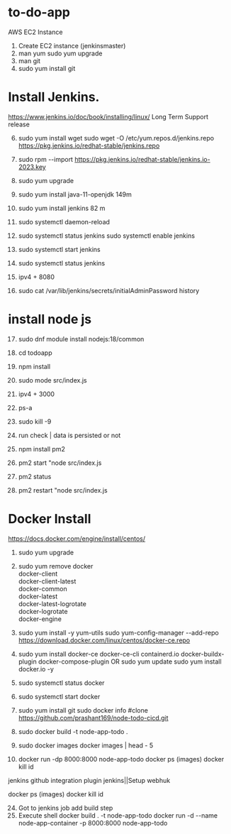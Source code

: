 # to-do-app
  
  AWS EC2 Instance
  1) Create EC2 instance (jenkinsmaster)
  1)  man yum 
     sudo yum upgrade
  3) man git
  4) sudo yum install git

# Install Jenkins.

 https://www.jenkins.io/doc/book/installing/linux/
 Long Term Support release
 
  6) sudo yum install wget
    sudo wget -O /etc/yum.repos.d/jenkins.repo \
    https://pkg.jenkins.io/redhat-stable/jenkins.repo
    
  8) sudo rpm --import https://pkg.jenkins.io/redhat-stable/jenkins.io-2023.key
  9) sudo yum upgrade
  
 10) sudo yum install java-11-openjdk         149m
 11) sudo yum install jenkins                 82 m
 12) sudo systemctl daemon-reload

 13) sudo systemctl status jenkins
    sudo systemctl enable jenkins
 14) sudo systemctl start jenkins
 15) sudo systemctl status jenkins

 16) ipv4 + 8080
 17) sudo cat /var/lib/jenkins/secrets/initialAdminPassword
     history

 # install node js 

17) sudo dnf module install nodejs:18/common

18) cd todoapp 

19) npm install	

20) sudo mode src/index.js

21) ipv4 + 3000

22)  ps-a
23)  sudo kill -9

24)  run check | data is persisted or not 

25)  npm install pm2
26)  pm2 start "node src/index.js
27)  pm2 status
 28) pm2 restart "node src/index.js

# Docker Install
https://docs.docker.com/engine/install/centos/
 1) sudo yum upgrade
 2) sudo yum remove docker \
                  docker-client \
                  docker-client-latest \
                  docker-common \
                  docker-latest \
                  docker-latest-logrotate \
                  docker-logrotate \
                  docker-engine
3) sudo yum install -y yum-utils
   sudo yum-config-manager --add-repo https://download.docker.com/linux/centos/docker-ce.repo         
5) sudo yum install docker-ce docker-ce-cli containerd.io docker-buildx-plugin docker-compose-plugin
   OR
   sudo yum update
   sudo yum install docker.io -y
   
7) sudo systemctl status docker
8) sudo systemctl start docker
9) sudo yum install git
   sudo docker info
#clone https://github.com/prashant169/node-todo-cicd.git
6) sudo docker build -t node-app-todo .
7) sudo docker images
   docker images | head - 5
8) docker run -dp 8000:8000 node-app-todo
docker ps  (images)
docker kill id

jenkins github integration  plugin jenkins||Setup webhuk

docker ps  (images)
docker kill id

24) Got to jenkins job
   add build step
25) Execute shell
    docker build . -t node-app-todo
    docker run -d --name node-app-container -p 8000:8000 node-app-todo

